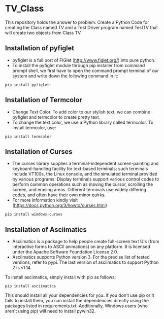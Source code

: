 # TV_Class
This repository holds the answer to problem:
Create a Python Code for creating the Class named TV and a Test Driver program named TestTV that will create two objects from Class TV
## Installation of pyfiglet
- pyfiglet is a full port of FIGlet (http://www.figlet.org/) into pure python.
- To install the pyfiglet module through pip installer from command prompt shell, we first have to open the command prompt terminal of our system and write down the following command in it:
```
pip install pyfiglet
```
## Installation of Termcolor
 - Change Text Color. To add color to our stylish text, we can combine pyfiglet and termcolor to create pretty text. 
 - To change the text color, we use a Python library called termcolor. To install termcolor, use:
 ```
 pip install termcolor
 ```
 ## Installation of Curses
 - The curses library supplies a terminal-independent screen-painting and keyboard-handling facility for text-based terminals; such terminals include VT100s, the Linux console, and the simulated terminal provided by various programs. Display terminals support various control codes to perform common operations such as moving the cursor, scrolling the screen, and erasing areas. Different terminals use widely differing codes, and often have their own minor quirks.
 - For more information kindly visit (https://docs.python.org/3/howto/curses.html)
 ```
 pip install windows-curses
 ```
 ## Installation of Asciimatics
 - Asciimatics is a package to help people create full-screen text UIs (from interactive forms to ASCII animations) on any platform. It is licensed under the Apache Software Foundation License 2.0.
 - Asciimatics supports Python version 3. For the precise list of tested versions, refer to pypi. The last version of asciimatics to support Python 2 is v1.14.

To install asciimatics, simply install with pip as follows:
```
pip install asciimatics
```
This should install all your dependencies for you. If you don't use pip or it fails to install them, you can install the dependencies directly using the packages listed in requirements.txt. Additionally, Windows users (who aren't using pip) will need to install pywin32.
